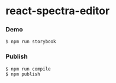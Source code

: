 # react-spectra-editor

### Demo

```
$ npm run storybook
```

### Publish

```
$ npm run compile
$ npm publish
```


